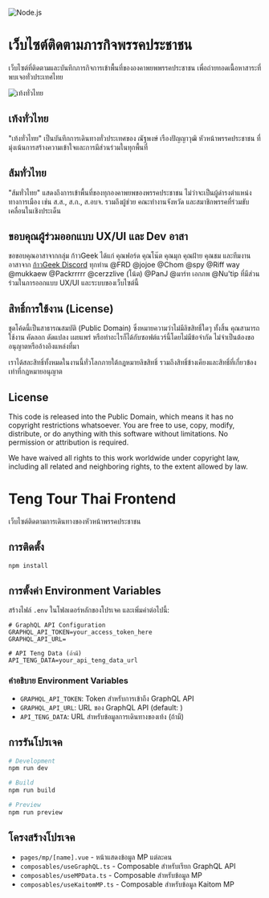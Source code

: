 ![Node.js](https://img.shields.io/badge/Node.js-v20.18.1+-green.svg)

# เว็บไซต์ติดตามภารกิจพรรคประชาชน

เว็บไซต์ที่ติดตามและบันทึกภารกิจการเข้าพื้นที่ขององคาพยพพรรคประชาชน เพื่อถ่ายทอดเนื้อหาสาระที่พบเจอทั่วประเทศไทย

![เท้งทั่วไทย](https://tengtourthai.vercel.app/images/thumbnail-teng.png)

## เท้งทั่วไทย
"เท้งทั่วไทย" เป็นบันทึกการเดินทางทั่วประเทศของ ณัฐพงษ์ เรืองปัญญาวุฒิ หัวหน้าพรรคประชาชน ที่มุ่งเน้นการสร้างความเข้าใจและการมีส่วนร่วมในทุกพื้นที่

## ส้มทั่วไทย
"ส้มทั่วไทย" แสดงถึงการเข้าพื้นที่ของทุกองคาพยพของพรรคประชาชน ไม่ว่าจะเป็นผู้ดำรงตำแหน่งทางการเมือง เช่น ส.ส., ส.ก., ส.อบจ. รวมถึงผู้ช่วย คณะทำงานจังหวัด และสมาชิกพรรคที่ร่วมขับเคลื่อนในเชิงประเด็น

## ขอบคุณผู้ร่วมออกแบบ UX/UI และ Dev อาสา
ขอขอบคุณอาสาจากกลุ่ม ก้าวGeek ได้แก่ คุณฟอร์ด คุณโน๊ต คุณมุก คุณฝ้าย คุณชม และทีมงานอาสาจาก [ก้าวGeek Discord](https://discord.gg/dpPrJ5sdtU) ทุกท่าน @FRD @jojoe @Chom @spy @Riff way @mukkaew @Packrrrrr @cerzzlive (โน้ต) @PanJ  @มาร์ท เอกภพ @Nu'tip ที่มีส่วนร่วมในการออกแบบ UX/UI และระบบของเว็บไซต์นี้

## สิทธิ์การใช้งาน (License)
ชุดโค้ดนี้เป็นสาธารณสมบัติ (Public Domain) ซึ่งหมายความว่าไม่มีลิขสิทธิ์ใดๆ ทั้งสิ้น คุณสามารถใช้งาน คัดลอก ดัดแปลง เผยแพร่ หรือทำอะไรก็ได้กับซอฟต์แวร์นี้โดยไม่มีข้อจำกัด ไม่จำเป็นต้องขออนุญาตหรืออ้างอิงแหล่งที่มา

เราได้สละสิทธิ์ทั้งหมดในงานนี้ทั่วโลกภายใต้กฎหมายลิขสิทธิ์ รวมถึงสิทธิ์ข้างเคียงและสิทธิ์ที่เกี่ยวข้องเท่าที่กฎหมายอนุญาต

## License
This code is released into the Public Domain, which means it has no copyright restrictions whatsoever. You are free to use, copy, modify, distribute, or do anything with this software without limitations. No permission or attribution is required.

We have waived all rights to this work worldwide under copyright law, including all related and neighboring rights, to the extent allowed by law.

# Teng Tour Thai Frontend

เว็บไซต์ติดตามการเดินทางของหัวหน้าพรรคประชาชน

## การติดตั้ง

```bash
npm install
```

## การตั้งค่า Environment Variables

สร้างไฟล์ `.env` ในโฟลเดอร์หลักของโปรเจค และเพิ่มค่าต่อไปนี้:

```env
# GraphQL API Configuration
GRAPHQL_API_TOKEN=your_access_token_here
GRAPHQL_API_URL=

# API Teng Data (ถ้ามี)
API_TENG_DATA=your_api_teng_data_url
```

### คำอธิบาย Environment Variables

- `GRAPHQL_API_TOKEN`: Token สำหรับการเข้าถึง GraphQL API
- `GRAPHQL_API_URL`: URL ของ GraphQL API (default: )
- `API_TENG_DATA`: URL สำหรับข้อมูลการเดินทางของเท้ง (ถ้ามี)

## การรันโปรเจค

```bash
# Development
npm run dev

# Build
npm run build

# Preview
npm run preview
```

## โครงสร้างโปรเจค

- `pages/mp/[name].vue` - หน้าแสดงข้อมูล MP แต่ละคน
- `composables/useGraphQL.ts` - Composable สำหรับเรียก GraphQL API
- `composables/useMPData.ts` - Composable สำหรับข้อมูล MP
- `composables/useKaitomMP.ts` - Composable สำหรับข้อมูล Kaitom MP
